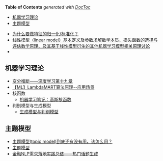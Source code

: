 <!-- START doctoc generated TOC please keep comment here to allow auto update -->
<!-- DON'T EDIT THIS SECTION, INSTEAD RE-RUN doctoc TO UPDATE -->
**Table of Contents**  *generated with [DocToc](https://github.com/thlorenz/doctoc)*

- [机器学习理论](#%E6%9C%BA%E5%99%A8%E5%AD%A6%E4%B9%A0%E7%90%86%E8%AE%BA)
- [主题模型](#%E4%B8%BB%E9%A2%98%E6%A8%A1%E5%9E%8B)

<!-- END doctoc generated TOC please keep comment here to allow auto update -->



- [为什么要做特征的归一化/标准化？](https://mp.weixin.qq.com/s/vn3Rx38zCgFj-YGCTuvekA)
- [线性模型（linear model）基本定义及参数求解数学本质、损失函数的选择与评估数学原理、及其基于线性模型衍生的其他机器学习模型相关原理讨论](https://www.cnblogs.com/LittleHann/p/10498579.html#_label5)
- 

## 机器学习理论
- [变分推断——深度学习第十九章](https://zhuanlan.zhihu.com/p/49401976)
- [【ML】LambdaMART算法原理--应用场景](https://blog.csdn.net/pearl8899/article/details/105597423)
- 核函数
  - [机器学习笔记：高斯核函数](https://blog.csdn.net/bjchenxu/article/details/107478708)
- 判别模型与生成模型
  - [生成模型与判别模型](https://blog.csdn.net/zouxy09/article/details/8195017)

## 主题模型
- [主题模型(topic model)到底还有没有用，该怎么用？](https://www.zhihu.com/question/34801598/answer/765580727)
- [主题模型](https://blog.csdn.net/jiayalu/article/details/100533184)
- [金融NLP需求落地实践总结——热门话题生成](https://zhuanlan.zhihu.com/p/268564361)